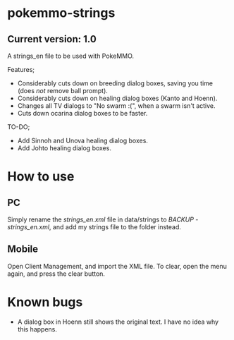 # pokemmo-strings
## Current version: 1.0
A strings_en file to be used with PokeMMO.


Features;
- Considerably cuts down on breeding dialog boxes, saving you time (does *not* remove ball prompt).
- Considerably cuts down on healing dialog boxes (Kanto and Hoenn).
- Changes all TV dialogs to "No swarm :(", when a swarm isn't active.
- Cuts down ocarina dialog boxes to be faster.

TO-DO;
- Add Sinnoh and Unova healing dialog boxes.
- Add Johto healing dialog boxes.

# How to use
## PC
Simply rename the *strings_en.xml* file in data/strings to *BACKUP - strings_en.xml*, and add my strings file to the folder instead.

## Mobile
Open Client Management, and import the XML file.
To clear, open the menu again, and press the clear button.


# Known bugs
- A dialog box in Hoenn still shows the original text. I have no idea why this happens.
